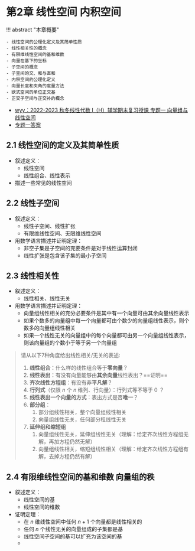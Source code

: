 # 第2章 线性空间 内积空间

!!! abstract "本章概要"
    
    - 线性空间的公理化定义及其简单性质
    - 线性相关性的概念
    - 有限维线性空间的基和维数
    - 向量在基下的坐标
    - 子空间的概念
    - 子空间的交、和与直和
    - 内积空间的公理化定义
    - 向量长度和夹角的度量方法
    - 欧式空间的单位正交基
    - 正交子空间与正交补的概念

- [wyy：2022-2023 秋冬线性代数 I（H）辅学期末复习授课 专题一 向量组与线性空间](wyy1.pdf) 
- [专题一答案](wyy1a.pdf)

## 2.1 线性空间的定义及其简单性质

- 叙述定义：
  - 线性空间
  - 线性组合、线性表示
- 描述一些常见的线性空间

## 2.2 线性子空间

- 叙述定义：
  - 线性子空间、线性扩张
  - 有限维线性空间、无限维线性空间
- 用数学语言描述并证明定理：
  - 非空子集是子空间的充要条件是对于线性运算封闭
  - 线性扩张是包含该子集的最小子空间

## 2.3 线性相关性

- 叙述定义：
  - 线性相关、线性无关
- 用数学语言描述并证明定理：
  - 向量组线性相关的充分必要条件是其中有一个向量可由其余向量线性表示
  - 如果个数多的向量组中每一个向量都可由个数少的向量组线性表示，则个数多的向量组线性相关
  - 如果一个线性无关的向量组中的每个向量都可由另一个向量组线性表示，则该向量组的个数小于等于另一个向量组

> 请从以下7种角度给出线性相关/无关的表述:
>
> 1. **线性组合**：什么样的线性组合等于**零向量**？
> 2. **线性表出**：有没有向量能够由**其余向量**线性表出？==证明==
> 3. **齐次线性方程组**：有没有非**平凡解**？
> 4. **行列式**（仅限 $n$ 个 $n$ 维列、行向量）：行列式等不等于 $0$ ？
> 5. **线性表出一个向量的方式**：表出方式是否**唯一**？
> 6. **部分组**：
>    1. 部分组线性相关，整个向量组线性相关
>    2. 向量组线性无关，任何部分租线性无关
> 7. **延伸组和缩短组**
>    1. 向量组线性无关，延伸组线性无关（理解：给定齐次线性方程组无解，再加方程仍然无解）
>    2. 向量组线性相关，缩短组线性相关（理解：给定齐次线性方程组有解，去掉方程仍然有解）

## 2.4 有限维线性空间的基和维数 向量组的秩

- 叙述定义：
  - 线性空间的基
  - 线性空间的维数
- 证明定理：
  - 在 $n$ 维线性空间中任何 $n+1$ 个向量都是线性相关的
  - 任何 $n$ 个线性无关的向量组成的子集都是基
  - 线性空间子空间的基可以扩充为该空间的基
  - 
